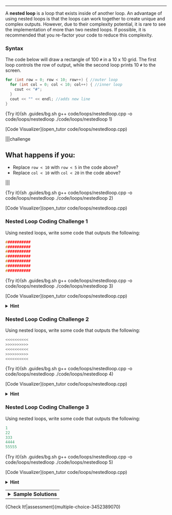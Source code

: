 ---

A **nested loop** is a loop that exists inside of another loop. An advantage of using nested loops is that the loops can work together to create unique and complex outputs. However, due to their complexity potential, it is rare to see the implementation of more than two nested loops. If possible, it is recommended that you re-factor your code to reduce this complexity.

### Syntax
The code below will draw a rectangle of 100 `#` in a 10 x 10 grid. The first loop controls the row of output, while the second loop prints 10 `#` to the screen.

```c++
for (int row = 0; row < 10; row++) { //outer loop
  for (int col = 0; col < 10; col++) { //inner loop
    cout << "#";
  }
  cout << "" << endl; //adds new line
}
```

{Try it}(sh .guides/bg.sh g++ code/loops/nestedloop.cpp -o code/loops/nestedloop ./code/loops/nestedloop 1)

[Code Visualizer](open_tutor code/loops/nestedloop.cpp)

|||challenge
## What happens if you:
* Replace `row < 10` with `row < 5` in the code above?
* Replace `col < 10` with `col < 20` in the code above?

|||

{Try it}(sh .guides/bg.sh g++ code/loops/nestedloop.cpp -o code/loops/nestedloop ./code/loops/nestedloop 2)

[Code Visualizer](open_tutor code/loops/nestedloop.cpp)

### Nested Loop Coding Challenge 1
Using nested loops, write some code that outputs the following:

```c++
###########
###########
###########
###########
###########
###########
###########
```

{Try it}(sh .guides/bg.sh g++ code/loops/nestedloop.cpp -o code/loops/nestedloop ./code/loops/nestedloop 3)

[Code Visualizer](open_tutor code/loops/nestedloop.cpp)

<details><summary><b>Hint</b></summary>The output is the same character (<code>#</code>). Make sure that your nested loops have the right numbers in the boolean expressions to get the appropriate number of rows and columns.</details>

### Nested Loop Coding Challenge 2
Using nested loops, write some code that outputs the following:

```c++
<<<<<<<<<<
>>>>>>>>>>
<<<<<<<<<<
>>>>>>>>>>
<<<<<<<<<<
```

{Try it}(sh .guides/bg.sh g++ code/loops/nestedloop.cpp -o code/loops/nestedloop ./code/loops/nestedloop 4)

[Code Visualizer](open_tutor code/loops/nestedloop.cpp)

<details><summary><b>Hint</b></summary>The output is a <code>&lt;</code> when the outer loop variable is even (0, 2, 4) and a <code>&gt;</code> when the outer loop variable is odd (1, 3).</details>

### Nested Loop Coding Challenge 3
Using nested loops, write some code that outputs the following:

```c++
1
22
333
4444
55555
```

{Try it}(sh .guides/bg.sh g++ code/loops/nestedloop.cpp -o code/loops/nestedloop ./code/loops/nestedloop 5)

[Code Visualizer](open_tutor code/loops/nestedloop.cpp)

<details><summary><b>Hint</b></summary>Note how the pattern goes from <code>1</code> to <code>5</code> starting on line 1 (through line 5) and prints the line number equal to the amount of times as that numbered line. First, the outer loop should start at <code>1</code>. Second, the inner loop should run the same amount of times as the row number up to the row number's limit.</details>

<table><tbody ><tr><td><details><summary>
	<b>Sample Solutions</b>
</summary><br>
  There are <i>multiple</i> ways to solve the challenges above but here are some sample solutions using various combinations of <code>for</code> and <code>while</code> loops:
  
```c++
int row = 0;
while (row < 7) {
  int col = 0;
  while (col < 11) {
    cout << "#";
    col++;
  }
  cout << "" << endl;
  row++;
}
```

```c++
for (int row = 0; row < 5; row++) {
  if (row % 2 == 0) {
    int col = 0;
    while (col < 10) {
      cout << "<";
      col++;
    }
    cout << "" << endl;
  }
  else {
    int col = 0;
    while (col < 10) {
      cout << ">";
      col++;
    }
    cout << "" << endl;
  }
}
```
  
```c++
for (int row = 1; row <= 5; row++) {
  for (int col = 1; col <= row; col++) {
    cout << row;
  }
  cout << "" << endl;
}
```

</details></td></tr></tbody>
</table>

{Check It!|assessment}(multiple-choice-3452389070)
